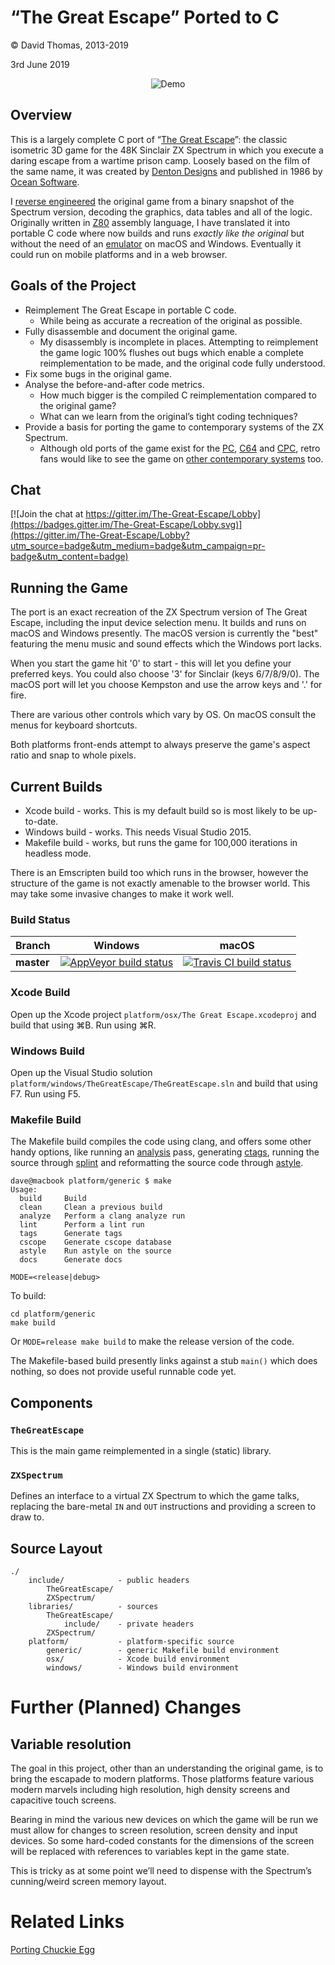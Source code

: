 # “The Great Escape” Ported to C

© David Thomas, 2013-2019

3rd June 2019

<p align="center">
  <img src="demo.gif" alt="Demo" />
</p>

## Overview
This is a largely complete C port of “[The Great Escape](http://www.worldofspectrum.org/infoseekid.cgi?id=0002125)”: the classic isometric 3D game for the 48K Sinclair ZX Spectrum in which you execute a daring escape from a wartime prison camp. Loosely based on the film of the same name, it was created by [Denton Designs](http://en.wikipedia.org/wiki/Denton_Designs) and published in 1986 by [Ocean Software](http://en.wikipedia.org/wiki/Ocean_Software).

I [reverse engineered](https://github.com/dpt/The-Great-Escape/) the original game from a binary snapshot of the Spectrum version, decoding the graphics, data tables and all of the logic. Originally written in [Z80](http://en.wikipedia.org/wiki/Zilog_Z80) assembly language, I have translated it into portable C code where now builds and runs _exactly like the original_ but without the need of an [emulator](http://fuse-emulator.sourceforge.net/) on macOS and Windows. Eventually it could run on mobile platforms and in a web browser.

## Goals of the Project
* Reimplement The Great Escape in portable C code.
	* While being as accurate a recreation of the original as possible.
* Fully disassemble and document the original game.
	* My disassembly is incomplete in places. Attempting to reimplement the game logic 100% flushes out bugs which enable a complete reimplementation to be made, and the original code fully understood.
* Fix some bugs in the original game.
* Analyse the before-and-after code metrics.
	* How much bigger is the compiled C reimplementation compared to the original game?
	* What can we learn from the original’s tight coding techniques?
* Provide a basis for porting the game to contemporary systems of the ZX Spectrum.
	* Although old ports of the game exist for the [PC](http://www.abandonia.com/en/games/534/Great+Escape,+The.html), [C64](http://www.lemon64.com/?game_id=1090) and [CPC](http://www.amstradabandonware.com/en/gameitems/the-great-escape/1179), retro fans would like to see the game on [other contemporary systems](http://atariage.com/forums/topic/239167-new-game-great-escape/) too.

Chat
----
[![Join the chat at https://gitter.im/The-Great-Escape/Lobby](https://badges.gitter.im/The-Great-Escape/Lobby.svg)](https://gitter.im/The-Great-Escape/Lobby?utm_source=badge&utm_medium=badge&utm_campaign=pr-badge&utm_content=badge)

## Running the Game
The port is an exact recreation of the ZX Spectrum version of The Great Escape, including the input device selection menu. It builds and runs on macOS and Windows presently. The macOS version is currently the "best" featuring the menu music and sound effects which the Windows port lacks.

When you start the game hit '0' to start - this will let you define your preferred keys. You could also choose '3' for Sinclair (keys 6/7/8/9/0). The macOS port will let you choose Kempston and use the arrow keys and '.' for fire.

There are various other controls which vary by OS. On macOS consult the menus for keyboard shortcuts.

Both platforms front-ends attempt to always preserve the game's aspect ratio and snap to whole pixels.

## Current Builds
- Xcode build - works. This is my default build so is most likely to be up-to-date.
- Windows build - works. This needs Visual Studio 2015.
- Makefile build - works, but runs the game for 100,000 iterations in headless mode.

There is an Emscripten build too which runs in the browser, however the structure of the game is not exactly amenable to the browser world. This may take some invasive changes to make it work well.

### Build Status
| Branch     | Windows | macOS |
|------------|---------|-------|
| **master** | [![AppVeyor build status](https://ci.appveyor.com/api/projects/status/2uxw47bwpmdpw0a8/branch/master?svg=true)](https://ci.appveyor.com/project/dpt/the-great-escape-in-c/) | [![Travis CI build status](https://travis-ci.org/dpt/The-Great-Escape-in-C.svg?branch=master)](https://travis-ci.org/dpt/The-Great-Escape-in-C) |

### Xcode Build
Open up the Xcode project `platform/osx/The Great Escape.xcodeproj` and build that using ⌘B. Run using ⌘R.

### Windows Build
Open up the Visual Studio solution `platform/windows/TheGreatEscape/TheGreatEscape.sln` and build that using F7. Run using F5.

### Makefile Build
The Makefile build compiles the code using clang, and offers some other handy options, like running an [analysis](http://clang-analyzer.llvm.org/) pass, generating [ctags](http://ctags.sourceforge.net/), running the source through [splint](http://www.splint.org/) and reformatting the source code through [astyle](http://astyle.sourceforge.net/).

```
dave@macbook platform/generic $ make
Usage:
  build		Build
  clean		Clean a previous build
  analyze	Perform a clang analyze run
  lint		Perform a lint run
  tags		Generate tags
  cscope	Generate cscope database
  astyle	Run astyle on the source
  docs		Generate docs

MODE=<release|debug>
```

To build:

```
cd platform/generic
make build
```

Or `MODE=release make build` to make the release version of the code.

The Makefile-based build presently links against a stub `main()` which does nothing, so does not provide useful runnable code yet.

## Components
### `TheGreatEscape`
This is the main game reimplemented in a single (static) library.

### `ZXSpectrum`
Defines an interface to a virtual ZX Spectrum to which the game talks, replacing the bare-metal `IN` and `OUT` instructions and providing a screen to draw to.

## Source Layout
```
./
    include/            - public headers
        TheGreatEscape/
        ZXSpectrum/
    libraries/          - sources
        TheGreatEscape/
            include/    - private headers
        ZXSpectrum/
    platform/           - platform-specific source
        generic/        - generic Makefile build environment
        osx/            - Xcode build environment
        windows/        - Windows build environment
```

# Further (Planned) Changes
## Variable resolution
The goal in this project, other than an understanding the original game, is to bring the escapade to modern platforms. Those platforms feature various modern marvels including high resolution, high density screens and capacitive touch screens.

Bearing in mind the various new devices on which the game will be run we must allow for changes to screen resolution, screen density and input devices. So some hard-coded constants for the dimensions of the screen will be replaced with references to variables kept in the game state.

This is tricky as at some point we’ll need to dispense with the Spectrum’s cunning/weird screen memory layout.

# Related Links
[Porting Chuckie Egg](http://marklomas.net/ch-egg/articles/porting-ch-egg.htm)

